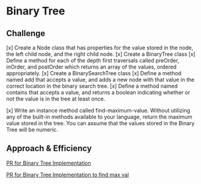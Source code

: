 # Binary Tree

## Challenge

[x] Create a Node class that has properties for the value stored in the node, the left child node, and the right child node.
[x] Create a BinaryTree class
[x] Define a method for each of the depth first traversals called preOrder, inOrder, and postOrder which returns an array of the values, ordered appropriately.
[x] Create a BinarySearchTree class
[x] Define a method named add that accepts a value, and adds a new node with that value in the correct location in the binary search tree.
[x] Define a method named contains that accepts a value, and returns a boolean indicating whether or not the value is in the tree at least once.

[x] Write an instance method called find-maximum-value. Without utilizing any of the built-in methods available to your language, return the maximum value stored in the tree. You can assume that the values stored in the Binary Tree will be numeric.

## Approach & Efficiency

[PR for Binary Tree Implementation](https://github.com/NyxofDarkness/data-structures-and-algorithms/pull/44)

[PR for Binary Tree Implementation to find max val](https://github.com/NyxofDarkness/data-structures-and-algorithms/pull/45)